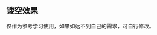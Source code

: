## 镂空效果

<demo-model url="/templatePage/animate/hollow/hollow"></demo-model>
<template-download></template-download>

仅作为参考学习使用，如果如达不到自己的需求，可自行修改。

